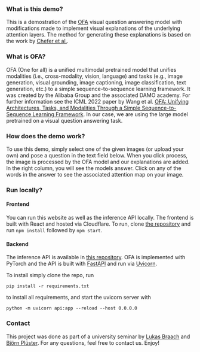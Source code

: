 ### What is this demo?
This is a demostration of the [OFA](https://github.com/ofa-sys/ofa) visual question answering model with modifications
made to implement visual explanations of the underlying attention layers. The method for generating
these explanations is based on the work by [Chefer et al.](https://github.com/hila-chefer/Transformer-MM-Explainability).

### What is OFA?
OFA (One for all) is a unified multimodal pretrained model that unifies modalities 
(i.e., cross-modality, vision, language) and tasks (e.g., image generation, visual grounding,
image captioning, image classification, text generation, etc.) to a simple sequence-to-sequence 
learning framework. It was created by the Alibaba Group and the associated DAMO academy. For further information see the ICML 2022 paper by Wang et al. 
[OFA: Unifying Architectures, Tasks, and Modalities Through a Simple Sequence-to-Sequence Learning Framework](http://arxiv.org/abs/2202.03052).
In our case, we are using the large model pretrained on a visual question answering task.

### How does the demo work?
To use this demo, simply select one of the given images (or upload your own) and pose a question
in the text field below. When you click process, the image is processed by the OFA model and our
explanations are added. In the right column, you will see the models answer. Click on any of the words
in the answer to see the associated attention map on your image.

### Run locally?
#### Frontend
You can run this website as well as the inference API locally. The frontend is built with React
and hosted via Cloudflare. To run, clone [the repository](https://github.com/lukasbraach/explainable-ofa)
and run ``npm install`` followed by ``npm start``.

#### Backend
The inference API is available in [this repository](https://github.com/bjoernpl/OFA_Explain). OFA is implemented
with PyTorch and the API is built with [FastAPI](https://fastapi.tiangolo.com/) and run via [Uvicorn](https://www.uvicorn.org/). 

To install simply clone the repo, run 
```
pip install -r requirements.txt
``` 
to install all requirements, and
start the uvicorn server with 
```
python -m uvicorn api:app --reload --host 0.0.0.0
```

### Contact
This project was done as part of a university seminar by [Lukas Braach](https://github.com/lukasbraach) and
[Björn Plüster](https://github.com/bjoernpl). For any questions, feel free to contact us. Enjoy!

